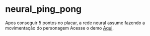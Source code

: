 # neural_ping_pong

Apos conseguir 5 pontos no placar, a rede neural assume fazendo a movimentação do personagem
Acesse o demo [Aqui](https://hiweus.github.io/neural_ping_pong/).
